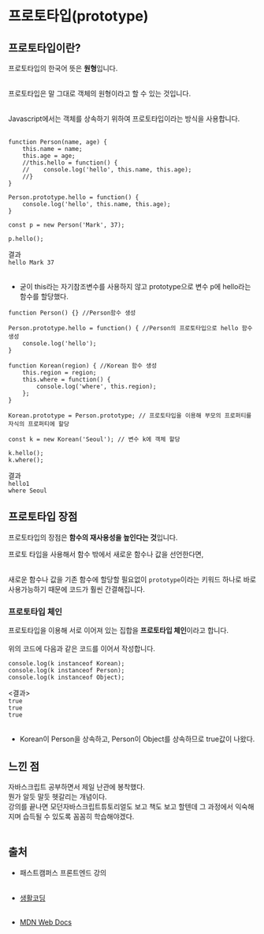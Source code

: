 # 프로토타입(prototype)

## 프로토타입이란?

프로토타입의 한국어 뜻은 **원형**입니다.<br><br>

프로토타입은 말 그대로 객체의 원형이라고 할 수 있는 것입니다.<br><br>

Javascript에서는 객체를 상속하기 위하여 프로토타입이라는 방식을 사용합니다.<br><br>

```
function Person(name, age) {
    this.name = name;
    this.age = age;
    //this.hello = function() {
    //    console.log('hello', this.name, this.age);
    //}
}

Person.prototype.hello = function() {
    console.log('hello', this.name, this.age);
}

const p = new Person('Mark', 37);

p.hello();
```

결과<br>
`hello Mark 37`<br><br>

- 굳이 this라는 자기참조변수를 사용하지 않고 prototype으로 변수 p에 hello라는 함수를 할당했다.

```
function Person() {} //Person함수 생성

Person.prototype.hello = function() { //Person의 프로토타입으로 hello 함수 생성
    console.log('hello');
}

function Korean(region) { //Korean 함수 생성
    this.region = region;
    this.where = function() {
        console.log('where', this.region);
    };
}

Korean.prototype = Person.prototype; // 프로토타입을 이용해 부모의 프로퍼티를 자식의 프로퍼티에 할당

const k = new Korean('Seoul'); // 변수 k에 객체 할당

k.hello();
k.where();
```

결과<br>
`hello1`<br>
`where Seoul`<br>

## 프로토타입 장점

프로토타입의 장점은 **함수의 재사용성을 높인다는 것**입니다.<br>

프로토 타입을 사용해서 함수 밖에서 새로운 함수나 값을 선언한다면,<br><br>

새로운 함수나 값을 기존 함수에 할당할 필요없이 `prototype`이라는 키워드 하나로 바로 사용가능하기 때문에 코드가 훨씬 간결해집니다.

### 프로토타입 체인

프로토타입을 이용해 서로 이어져 있는 집합을 **프로토타입 체인**이라고 합니다.<br><br>
위의 코드에 다음과 같은 코드를 이어서 작성합니다.<br>

```
console.log(k instanceof Korean);
console.log(k instanceof Person);
console.log(k instanceof Object);
```

<결과><br>
`true`<br>
`true`<br>
`true`<br><br>

- Korean이 Person을 상속하고, Person이 Object를 상속하므로 true값이 나왔다.<br>

## 느낀 점

자바스크립트 공부하면서 제일 난관에 봉착했다.<br>
뭔가 알듯 말듯 헷갈리는 개념이다.<br>
강의를 끝나면 모던자바스크립트튜토리얼도 보고 책도 보고 할텐데 그 과정에서 익숙해지며 습득될 수 있도록 꼼꼼히 학습해야겠다.<br><br>

## 출처

- 패스트캠퍼스 프론트엔드 강의<br><br>

- [생활코딩](https://opentutorials.org/course/743/6573)<br><br>

- [MDN Web Docs](https://developer.mozilla.org/ko/docs/Learn/JavaScript/Objects/Object_prototypes)
